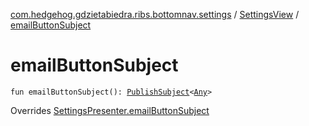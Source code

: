 [com.hedgehog.gdzietabiedra.ribs.bottomnav.settings](../index.md) / [SettingsView](index.md) / [emailButtonSubject](./email-button-subject.md)

# emailButtonSubject

`fun emailButtonSubject(): `[`PublishSubject`](http://reactivex.io/RxJava/javadoc/io/reactivex/subjects/PublishSubject.html)`<`[`Any`](https://kotlinlang.org/api/latest/jvm/stdlib/kotlin/-any/index.html)`>`

Overrides [SettingsPresenter.emailButtonSubject](../-settings-interactor/-settings-presenter/email-button-subject.md)

